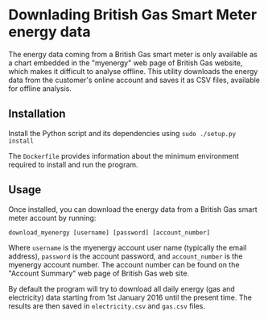# Downlading British Gas Smart Meter energy data

The energy data coming from a British Gas smart meter is only available as a chart embedded in the "myenergy" web page of British Gas website, which makes it difficult to analyse offline. 
This utility downloads the energy data from the customer's online account and saves it as CSV files, available for offline analysis. 


## Installation

Install the Python script and its dependencies using 
```sudo ./setup.py install```

The `Dockerfile` provides information about the minimum environment required to install and run the program.


## Usage

Once installed, you can download the energy data from a British Gas smart meter account by running: 
``` 
download_myenergy [username] [password] [account_number]
```

Where `username` is the myenergy account user name (typically the email address), `password` is the account password, and `account_number` is the myenergy account number. The account number can be found on the "Account Summary" web page of British Gas web site. 

By default the program will try to download all daily energy (gas and electricity) data starting from 1st January 2016 until the present time. The results are then saved in `electricity.csv` and `gas.csv` files.
